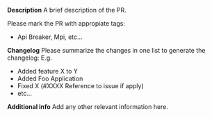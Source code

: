 **Description**
A brief description of the PR.

Please mark the PR with appropiate tags: 
- Api Breaker, Mpi, etc...

**Changelog**
Please summarize the changes in one list to generate the changelog:
E.g.
- Added feature X to Y
- Added Foo Application
- Fixed X (#XXXX Reference to issue if apply) 
- etc...

**Additional info**
Add any other relevant information here.
